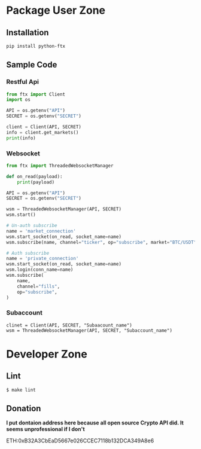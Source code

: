 # Package User Zone

## Installation

```bash
pip install python-ftx
```

## Sample Code
### Restful Api
```python
from ftx import Client
import os

API = os.getenv("API")
SECRET = os.getenv("SECRET")

client = Client(API, SECRET)
info = client.get_markets()
print(info)

```
### Websocket

```python
from ftx import ThreadedWebsocketManager

def on_read(payload):
    print(payload)

API = os.getenv("API")
SECRET = os.getenv("SECRET")

wsm = ThreadedWebsocketManager(API, SECRET)
wsm.start()

# Un-auth subscribe
name = 'market_connection'
wsm.start_socket(on_read, socket_name=name)
wsm.subscribe(name, channel="ticker", op="subscribe", market="BTC/USDT")

# Auth subscribe
name = 'private_connection'
wsm.start_socket(on_read, socket_name=name)
wsm.login(conn_name=name)
wsm.subscribe(
    name,
    channel="fills",
    op="subscribe",
)
```

### Subaccount
```
clinet = Client(API, SECRET, "Subaacount_name")
wsm = ThreadedWebsocketManager(API, SECRET, "Subaccount_name")
```

# Developer Zone

## Lint

```bash
$ make lint
```

## Donation
**I put dontaion address here because all open source Crypto API did. It seems unprofessional if I don't**

ETH:0xB32A3CbEaD5667e026CCEC7118b132DCA349A8e6
